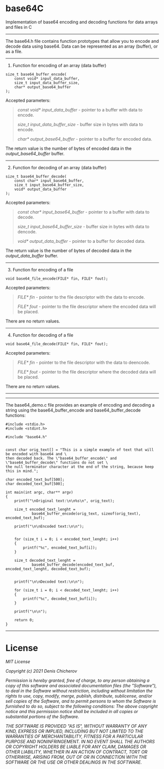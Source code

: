 # base64C
Implementation of base64 encoding and decoding functions for data arrays and files in C

___

The base64.h file contains function prototypes that allow you to encode and decode data using base64. Data can be represented as an array (buffer), or as a file.

___

1. Function for encoding of an array (data buffer)

```
size_t base64_buffer_encode(
    const void* input_data_buffer,
    size_t input_data_buffer_size,
    char* output_base64_buffer
);
```
Accepted parameters:
>_const void* input_data_buffer_ - pointer to a buffer with data to encode.
>
>_size_t input_data_buffer_size_ - buffer size in bytes with data to encode.
>
>_char* output_base64_buffer_ - pointer to a buffer for encoded data.

The return value is the number of bytes of encoded data in the _output_base64_buffer_ buffer.


___

2. Function for decoding of an array (data buffer)

```
size_t base64_buffer_decode(
    const char* input_base64_buffer,
    size_t input_base64_buffer_size,
    void* output_data_buffer
);
```
Accepted parameters:
>_const char* input_base64_buffer_ - pointer to a buffer with data to decode.
>
>_size_t input_base64_buffer_size_ - buffer size in bytes with data to dencode.
>
>_void* output_data_buffer_ - pointer to a buffer for decoded data.

The return value is the number of bytes of decoded data in the _output_data_buffer_ buffer.


___

3. Function for encoding of a file

```
void base64_file_encode(FILE* fin, FILE* fout);
```
Accepted parameters:
>_FILE* fin_ - pointer to the file descriptor with the data to encode.
>
>_FILE* fout_ - pointer to the file descriptor where the encoded data will be placed.

There are no return values.

___

4. Function for decoding of a file

```
void base64_file_decode(FILE* fin, FILE* fout);
```
Accepted parameters:
>_FILE* fin_ - pointer to the file descriptor with the data to deencode.
>
>_FILE* fout_ - pointer to the file descriptor where the decoded data will be placed.

There are no return values.

___
___
The base64_demo.c file provides an example of encoding and decoding a string using the base64_buffer_encode and base64_buffer_decode functions:

```
#include <stdio.h>
#include <stdint.h>

#include "base64.h"


const char orig_text[] = "This is a simple example of text that will be encoded with base64 and \
then decoded back. The \"base64_buffer_encode\" and \"base64_buffer_decode\" functions do not set \
the null terminator character at the end of the string, because keep this in mind.";

char encoded_text_buf[500];
char decoded_text_buf[500];

int main(int argc, char** argv)
{
	printf("\nOriginal text:\n\n%s\n", orig_text);

	size_t encoded_text_lenght =
            base64_buffer_encode(orig_text, sizeof(orig_text), encoded_text_buf);

	printf("\n\nEncoded text:\n\n");
	

	for (size_t i = 0; i < encoded_text_lenght; i++)
	{
		printf("%c", encoded_text_buf[i]);
	}

	size_t decoded_text_lenght =
            base64_buffer_decode(encoded_text_buf, encoded_text_lenght, decoded_text_buf);


	printf("\n\nDecoded text:\n\n");

	for (size_t i = 0; i < decoded_text_lenght; i++)
	{
		printf("%c", decoded_text_buf[i]);
	}

	printf("\n\n");
	
	return 0;
}
```

___

# License

*MIT License*

*Copyright (c) 2021 Denis Chicherov*

*Permission is hereby granted, free of charge, to any person obtaining a copy
of this software and associated documentation files (the "Software"), to deal
in the Software without restriction, including without limitation the rights
to use, copy, modify, merge, publish, distribute, sublicense, and/or sell
copies of the Software, and to permit persons to whom the Software is
furnished to do so, subject to the following conditions:
The above copyright notice and this permission notice shall be included in all
copies or substantial portions of the Software.*

*_THE SOFTWARE IS PROVIDED "AS IS", WITHOUT WARRANTY OF ANY KIND, EXPRESS OR
IMPLIED, INCLUDING BUT NOT LIMITED TO THE WARRANTIES OF MERCHANTABILITY,
FITNESS FOR A PARTICULAR PURPOSE AND NONINFRINGEMENT. IN NO EVENT SHALL THE
AUTHORS OR COPYRIGHT HOLDERS BE LIABLE FOR ANY CLAIM, DAMAGES OR OTHER
LIABILITY, WHETHER IN AN ACTION OF CONTRACT, TORT OR OTHERWISE, ARISING FROM,
OUT OF OR IN CONNECTION WITH THE SOFTWARE OR THE USE OR OTHER DEALINGS IN THE
SOFTWARE._*

